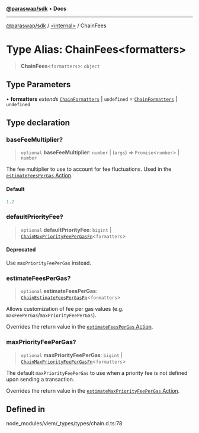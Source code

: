 [**@paraswap/sdk**](../../README.md) • **Docs**

***

[@paraswap/sdk](../../globals.md) / [\<internal\>](../README.md) / ChainFees

# Type Alias: ChainFees\<formatters\>

> **ChainFees**\<`formatters`\>: `object`

## Type Parameters

• **formatters** *extends* [`ChainFormatters`](ChainFormatters.md) \| `undefined` = [`ChainFormatters`](ChainFormatters.md) \| `undefined`

## Type declaration

### baseFeeMultiplier?

> `optional` **baseFeeMultiplier**: `number` \| (`args`) => `Promise`\<`number`\> \| `number`

The fee multiplier to use to account for fee fluctuations.
Used in the [`estimateFeesPerGas` Action](/docs/actions/public/estimateFeesPerGas).

#### Default

```ts
1.2
```

### ~~defaultPriorityFee?~~

> `optional` **defaultPriorityFee**: `bigint` \| [`ChainMaxPriorityFeePerGasFn`](ChainMaxPriorityFeePerGasFn.md)\<`formatters`\>

#### Deprecated

Use `maxPriorityFeePerGas` instead.

### estimateFeesPerGas?

> `optional` **estimateFeesPerGas**: [`ChainEstimateFeesPerGasFn`](ChainEstimateFeesPerGasFn.md)\<`formatters`\>

Allows customization of fee per gas values (e.g. `maxFeePerGas`/`maxPriorityFeePerGas`).

Overrides the return value in the [`estimateFeesPerGas` Action](/docs/actions/public/estimateFeesPerGas).

### maxPriorityFeePerGas?

> `optional` **maxPriorityFeePerGas**: `bigint` \| [`ChainMaxPriorityFeePerGasFn`](ChainMaxPriorityFeePerGasFn.md)\<`formatters`\>

The default `maxPriorityFeePerGas` to use when a priority
fee is not defined upon sending a transaction.

Overrides the return value in the [`estimateMaxPriorityFeePerGas` Action](/docs/actions/public/estimateMaxPriorityFeePerGas).

## Defined in

node\_modules/viem/\_types/types/chain.d.ts:78
